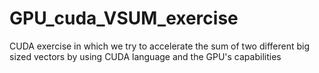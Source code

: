# GPU_cuda_VSUM_exercise
CUDA exercise in which we try to accelerate the sum of two different big sized vectors by using CUDA language and the GPU's capabilities
